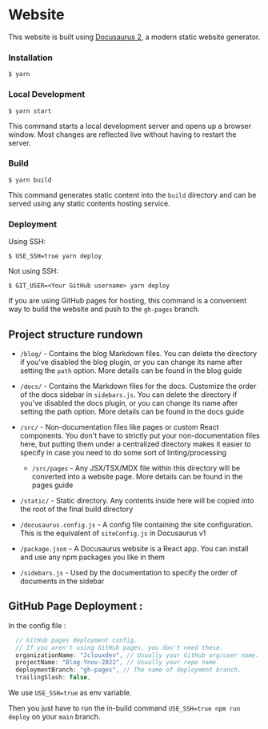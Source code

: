 # Website

This website is built using [Docusaurus 2](https://docusaurus.io/), a modern static website generator.

### Installation

```
$ yarn
```

### Local Development

```
$ yarn start
```

This command starts a local development server and opens up a browser window. Most changes are reflected live without having to restart the server.

### Build

```
$ yarn build
```

This command generates static content into the `build` directory and can be served using any static contents hosting service.

### Deployment

Using SSH:

```
$ USE_SSH=true yarn deploy
```

Not using SSH:

```
$ GIT_USER=<Your GitHub username> yarn deploy
```

If you are using GitHub pages for hosting, this command is a convenient way to build the website and push to the `gh-pages` branch.

## Project structure rundown

- `/blog/` - Contains the blog Markdown files. You can delete the directory if you've disabled the blog plugin, or you can change its name after setting the `path` option. More details can be found in the blog guide

- `/docs/` - Contains the Markdown files for the docs. Customize the order of the docs sidebar in `sidebars.js`. You can delete the directory if you've disabled the docs plugin, or you can change its name after setting the path option. More details can be found in the docs guide

- `/src/` - Non-documentation files like pages or custom React components. You don't have to strictly put your non-documentation files here, but putting them under a centralized directory makes it easier to specify in case you need to do some sort of linting/processing

  - `/src/pages` - Any JSX/TSX/MDX file within this directory will be converted into a website page. More details can be found in the pages guide

- `/static/` - Static directory. Any contents inside here will be copied into the root of the final build directory

- `/docusaurus.config.js` - A config file containing the site configuration. This is the equivalent of `siteConfig.js` in Docusaurus v1

- `/package.json` - A Docusaurus website is a React app. You can install and use any npm packages you like in them

- `/sidebars.js` - Used by the documentation to specify the order of documents in the sidebar

## GitHub Page Deployment :

In the config file :

```js
  // GitHub pages deployment config.
  // If you aren't using GitHub pages, you don't need these.
  organizationName: "Jclouxdev", // Usually your GitHub org/user name.
  projectName: "Blog-Ynov-2022", // Usually your repo name.
  deploymentBranch: "gh-pages", // The name of deployment branch.
  trailingSlash: false,
```

We use `USE_SSH=true` as env variable.

Then you just have to run the in-build command `USE_SSH=true npm run deploy` on your `main` branch.

